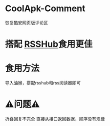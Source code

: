 # CoolApk-Comment
恢复酷安网页版评论区

# 搭配   [RSSHub](https://docs.rsshub.app/social-media.html#ku-an)食用更佳

# 食用方法
导入油猴，搭配rsshub和rss阅读器即可

# ⚠问题⚠
折叠回复不完全
直接从接口返回数据，顺序没有规律
